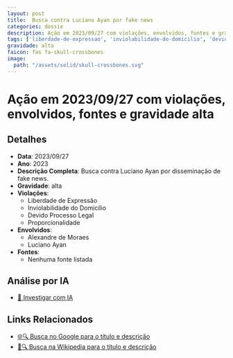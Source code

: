 ```yaml
---
layout: post
title:  Busca contra Luciano Ayan por fake news
categories: dossie
description: Ação em 2023/09/27 com violações, envolvidos, fontes e gravidade alta
tags: ['liberdade-de-expressao', 'inviolabilidade-do-domicilio', 'devido-processo-legal', 'proporcionalidade', 'alexandre-de-moraes', 'luciano-ayan', 'gravidade-alta']
gravidade: alta
faicon: fas fa-skull-crossbones
image:
  path: "/assets/solid/skull-crossbones.svg"
---
```


# Ação em 2023/09/27 com violações, envolvidos, fontes e gravidade alta

## Detalhes
- **Data**: 2023/09/27
- **Ano**: 2023
- **Descrição Completa**: Busca contra Luciano Ayan por disseminação de fake news.
- **Gravidade**: alta <i class="fas fas fa-skull-crossbones fa-2x"></i>
- **Violações**:
  - Liberdade de Expressão
  - Inviolabilidade do Domicílio
  - Devido Processo Legal
  - Proporcionalidade
- **Envolvidos**:
  - Alexandre de Moraes
  - Luciano Ayan
- **Fontes**:
  - Nenhuma fonte listada

## Análise por IA
- [🤖 Investigar com IA](https://www.perplexity.ai/search?q=%22Alexandre%20de%20Moraes%22%20Busca%20contra%20Luciano%20Ayan%20por%20fake%20news%20Busca%20contra%20Luciano%20Ayan%20por%20dissemina%C3%A7%C3%A3o%20de%20fake%20news.%20Liberdade%20de%20Express%C3%A3o%20Inviolabilidade%20do%20Domic%C3%ADlio%20Devido%20Processo%20Legal%20Proporcionalidade%202023%20gravidade%20alta)

## Links Relacionados
- [🌐🔍 Busca no Google para o título e descrição](https://www.google.com/search?q=%22Alexandre%20de%20Moraes%22%20Busca%20contra%20Luciano%20Ayan%20por%20fake%20news%20Busca%20contra%20Luciano%20Ayan%20por%20dissemina%C3%A7%C3%A3o%20de%20fake%20news.%20Liberdade%20de%20Express%C3%A3o%20Inviolabilidade%20do%20Domic%C3%ADlio%20Devido%20Processo%20Legal%20Proporcionalidade%202023%20gravidade%20alta)
- [📖🔍 Busca na Wikipedia para o título e descrição](https://pt.wikipedia.org/w/index.php?search=%22Alexandre%20de%20Moraes%22%20Busca%20contra%20Luciano%20Ayan%20por%20fake%20news%20Busca%20contra%20Luciano%20Ayan%20por%20dissemina%C3%A7%C3%A3o%20de%20fake%20news.%20Liberdade%20de%20Express%C3%A3o%20Inviolabilidade%20do%20Domic%C3%ADlio%20Devido%20Processo%20Legal%20Proporcionalidade%202023%20gravidade%20alta)

